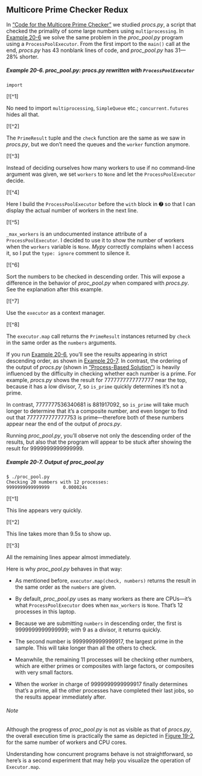 ## Multicore Prime Checker Redux

In [“Code for the Multicore Prime Checker”](ch19.html#code_for_multicore_prime_sec) we studied _procs.py_, a script that checked the primality of some large numbers using `multiprocessing`. In [Example 20-6](#proc_pool_py) we solve the same problem in the _proc_pool.py_ program using a `ProcessPool​Executor`. From the first import to the `main()` call at the end, _procs.py_ has 43 nonblank lines of code, and _proc_pool.py_ has 31—28% shorter.

##### Example 20-6. proc_pool.py: _procs.py_ rewritten with `ProcessPoolExecutor`

```
import
```

[![^1]

No need to import `multiprocessing`, `SimpleQueue` etc.; `concurrent.futures` hides all that.

[![^2]

The `PrimeResult` tuple and the `check` function are the same as we saw in _procs.py_, but we don’t need the queues and the `worker` function anymore.

[![^3]

Instead of deciding ourselves how many workers to use if no command-line argument was given, we set `workers` to `None` and let the `ProcessPoolExecutor` decide.

[![^4]

Here I build the `ProcessPoolExecutor` before the `with` block in ➐ so that I can display the actual number of workers in the next line.

[![^5]

`_max_workers` is an undocumented instance attribute of a `ProcessPoolExecutor`. I decided to use it to show the number of workers when the `workers` variable is `None`. _Mypy_ correctly complains when I access it, so I put the `type: ignore` comment to silence it.

[![^6]

Sort the numbers to be checked in descending order. This will expose a difference in the behavior of _proc_pool.py_ when compared with _procs.py_. See the explanation after this example.

[![^7]

Use the `executor` as a context manager.

[![^8]

The `executor.map` call returns the `PrimeResult` instances returned by `check` in the same order as the `numbers` arguments.

If you run [Example 20-6](#proc_pool_py), you’ll see the results appearing in strict descending order, as shown in [Example 20-7](#proc_pool_py_output). In contrast, the ordering of the output of _procs.py_ (shown in [“Process-Based Solution”](ch19.html#proc_based_solution)) is heavily influenced by the difficulty in checking whether each number is a prime. For example, _procs.py_ shows the result for 7777777777777777 near the top, because it has a low divisor, 7, so `is_prime` quickly determines it’s not a prime.

In contrast, 7777777536340681 is 881917092, so `is_prime` will take much longer to determine that it’s a composite number, and even longer to find out that 7777777777777753 is prime—therefore both of these numbers appear near the end of the output of _procs.py_.

Running _proc_pool.py_, you’ll observe not only the descending order of the results, but also that the program will appear to be stuck after showing the result for 9999999999999999.

##### Example 20-7. Output of proc_pool.py

```
$ ./proc_pool.py
Checking 20 numbers with 12 processes:
9999999999999999     0.000024s  
```

[![^1]

This line appears very quickly.

[![^2]

This line takes more than 9.5s to show up.

[![^3]

All the remaining lines appear almost immediately.

Here is why _proc_pool.py_ behaves in that way:

- As mentioned before, `executor.map(check, numbers)` returns the result in the same order as the `numbers` are given.
    
- By default, _proc_pool.py_ uses as many workers as there are CPUs—it’s what `ProcessPoolExecutor` does when `max_workers` is `None`. That’s 12 processes in this laptop.
    
- Because we are submitting `numbers` in descending order, the first is 9999999999999999; with 9 as a divisor, it returns quickly.
    
- The second number is 9999999999999917, the largest prime in the sample. This will take longer than all the others to check.
    
- Meanwhile, the remaining 11 processes will be checking other numbers, which are either primes or composites with large factors, or composites with very small factors.
    
- When the worker in charge of 9999999999999917 finally determines that’s a prime, all the other processes have completed their last jobs, so the results appear immediately after.
    

###### Note

Although the progress of _proc_pool.py_ is not as visible as that of _procs.py_, the overall execution time is practically the same as depicted in [Figure 19-2](ch19.html#procs_x_time_fig), for the same number of workers and CPU cores.

Understanding how concurrent programs behave is not straightforward, so here’s is a second experiment that may help you visualize the operation of `Executor.map`.